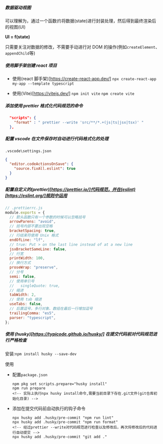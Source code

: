 ##### 数据驱动视图

可以理解为，通过一个函数(f)将数据(state)进行封装处理，然后得到最终渲染后的视图(UI)

**UI = f(state)**

只需要关注对数据的修改，不需要手动进行对 DOM 的操作(例如`createElement`、`appendChild`等)

##### 使用脚手架创建 react 项目

- 使用(react 脚手架)[https://create-react-app.dev/]
  `npx create-react-app my-app --template typescript`

- 使用(Vite)[https://vitejs.dev/]
  `npm init vite`
  `npm create vite`

##### 添加使用 prettier 格式化代码规范的命令

```json
  "scripts": {
    "format" : " prettier --write 'src/**/*.+(js|ts|jsx|tsx)' "
  },
```

##### 配置 vscode 在文件保存时自动进行代码格式化的处理

`.vscode\settings.json`

```json
{
  "editor.codeActionsOnSave": {
    "source.fixAll.eslint": true
  }
}
```

##### 配置自定义的(prettier)[https://prettier.io/]代码规范，并在(eslint)[https://eslint.org/]规则中运用

```js
// .prettierrc.js
module.exports = {
  // 箭头函数只有一个参数的时候可以忽略括号
  arrowParens: "avoid",
  // 括号内部不要出现空格
  bracketSpacing: true,
  // 行结束符使用 Unix 格式
  endOfLine: "lf",
  // true: Put > on the last line instead of at a new line
  jsxBracketSameLine: false,
  // 行宽
  printWidth: 100,
  // 换行方式
  proseWrap: "preserve",
  // 分号
  semi: false,
  // 使用单引号
  //   singleQuote: true,
  // 缩进
  tabWidth: 2,
  // 使用 tab 缩进
  useTabs: false,
  // 后置逗号，多行对象、数组在最后一行增加逗号
  trailingComma: "es5",
  parser: "typescript",
};
```

##### 使用 (husky)[https://typicode.github.io/husky/] 在提交代码前对代码规范进行严格检查

安装:`npm install husky --save-dev`

使用

- 配置`package.json`

  ```shell
  npm pkg set scripts.prepare="husky install"
  npm run prepare
  <!-- 实际上执行npx husky install命令,需要当前目录下存在.git文件(git仓库初始化目录) -->
  ```

- 添加在提交代码前自动执行的钩子命令

  ```shell
  npx husky add .husky/pre-commit "npm run lint"
  npx husky add .husky/pre-commit "npm run format"
  <!-- 经过prettier --write对代码规范进行检查以及修改后，再次将修改后的代码进行自动提交 -->
  npx husky add .husky/pre-commit "git add ."

  ```

